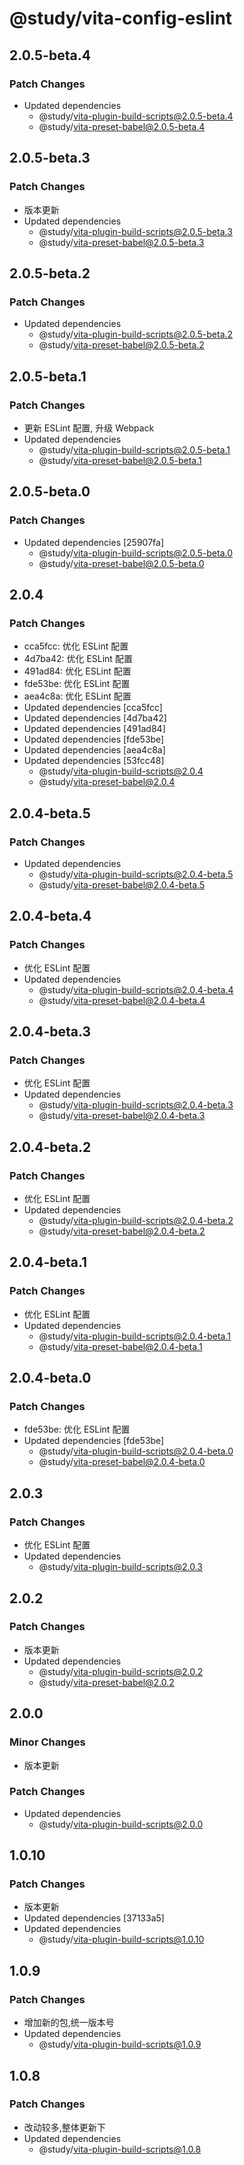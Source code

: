 # @study/vita-config-eslint

## 2.0.5-beta.4

### Patch Changes

- Updated dependencies
  - @study/vita-plugin-build-scripts@2.0.5-beta.4
  - @study/vita-preset-babel@2.0.5-beta.4

## 2.0.5-beta.3

### Patch Changes

- 版本更新
- Updated dependencies
  - @study/vita-plugin-build-scripts@2.0.5-beta.3
  - @study/vita-preset-babel@2.0.5-beta.3

## 2.0.5-beta.2

### Patch Changes

- Updated dependencies
  - @study/vita-plugin-build-scripts@2.0.5-beta.2
  - @study/vita-preset-babel@2.0.5-beta.2

## 2.0.5-beta.1

### Patch Changes

- 更新 ESLint 配置, 升级 Webpack
- Updated dependencies
  - @study/vita-plugin-build-scripts@2.0.5-beta.1
  - @study/vita-preset-babel@2.0.5-beta.1

## 2.0.5-beta.0

### Patch Changes

- Updated dependencies [25907fa]
  - @study/vita-plugin-build-scripts@2.0.5-beta.0
  - @study/vita-preset-babel@2.0.5-beta.0

## 2.0.4

### Patch Changes

- cca5fcc: 优化 ESLint 配置
- 4d7ba42: 优化 ESLint 配置
- 491ad84: 优化 ESLint 配置
- fde53be: 优化 ESLint 配置
- aea4c8a: 优化 ESLint 配置
- Updated dependencies [cca5fcc]
- Updated dependencies [4d7ba42]
- Updated dependencies [491ad84]
- Updated dependencies [fde53be]
- Updated dependencies [aea4c8a]
- Updated dependencies [53fcc48]
  - @study/vita-plugin-build-scripts@2.0.4
  - @study/vita-preset-babel@2.0.4

## 2.0.4-beta.5

### Patch Changes

- Updated dependencies
  - @study/vita-plugin-build-scripts@2.0.4-beta.5
  - @study/vita-preset-babel@2.0.4-beta.5

## 2.0.4-beta.4

### Patch Changes

- 优化 ESLint 配置
- Updated dependencies
  - @study/vita-plugin-build-scripts@2.0.4-beta.4
  - @study/vita-preset-babel@2.0.4-beta.4

## 2.0.4-beta.3

### Patch Changes

- 优化 ESLint 配置
- Updated dependencies
  - @study/vita-plugin-build-scripts@2.0.4-beta.3
  - @study/vita-preset-babel@2.0.4-beta.3

## 2.0.4-beta.2

### Patch Changes

- 优化 ESLint 配置
- Updated dependencies
  - @study/vita-plugin-build-scripts@2.0.4-beta.2
  - @study/vita-preset-babel@2.0.4-beta.2

## 2.0.4-beta.1

### Patch Changes

- 优化 ESLint 配置
- Updated dependencies
  - @study/vita-plugin-build-scripts@2.0.4-beta.1
  - @study/vita-preset-babel@2.0.4-beta.1

## 2.0.4-beta.0

### Patch Changes

- fde53be: 优化 ESLint 配置
- Updated dependencies [fde53be]
  - @study/vita-plugin-build-scripts@2.0.4-beta.0
  - @study/vita-preset-babel@2.0.4-beta.0

## 2.0.3

### Patch Changes

- 优化 ESLint 配置
- Updated dependencies
  - @study/vita-plugin-build-scripts@2.0.3

## 2.0.2

### Patch Changes

- 版本更新
- Updated dependencies
  - @study/vita-plugin-build-scripts@2.0.2
  - @study/vita-preset-babel@2.0.2

## 2.0.0

### Minor Changes

- 版本更新

### Patch Changes

- Updated dependencies
  - @study/vita-plugin-build-scripts@2.0.0

## 1.0.10

### Patch Changes

- 版本更新
- Updated dependencies [37133a5]
- Updated dependencies
  - @study/vita-plugin-build-scripts@1.0.10

## 1.0.9

### Patch Changes

- 增加新的包,统一版本号
- Updated dependencies
  - @study/vita-plugin-build-scripts@1.0.9

## 1.0.8

### Patch Changes

- 改动较多,整体更新下
- Updated dependencies
  - @study/vita-plugin-build-scripts@1.0.8
